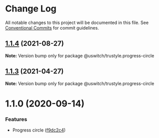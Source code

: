 # Change Log

All notable changes to this project will be documented in this file.
See [Conventional Commits](https://conventionalcommits.org) for commit guidelines.

## [1.1.4](https://github.com/uswitch/trustyle/compare/@uswitch/trustyle.progress-circle@1.1.3...@uswitch/trustyle.progress-circle@1.1.4) (2021-08-27)

**Note:** Version bump only for package @uswitch/trustyle.progress-circle





## [1.1.3](https://github.com/uswitch/trustyle/compare/@uswitch/trustyle.progress-circle@1.1.2...@uswitch/trustyle.progress-circle@1.1.3) (2021-04-27)

**Note:** Version bump only for package @uswitch/trustyle.progress-circle





# 1.1.0 (2020-09-14)


### Features

* Progress circle ([f9dc2c4](https://github.com/uswitch/trustyle/commit/f9dc2c4))
